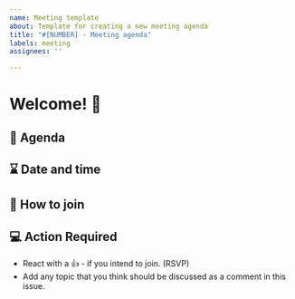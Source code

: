 ```yaml
---
name: Meeting template
about: Template for creating a new meeting agenda
title: "#[NUMBER] - Meeting agenda"
labels: meeting
assignees: ''

---
```


# Welcome! 👋

## 📄 Agenda



## ⌛ Date and time



## 🚪 How to join



## 💻  Action Required
- React with a 👍 - if you intend to join. (RSVP)
- Add any topic that you think should be discussed as a comment in this issue.
